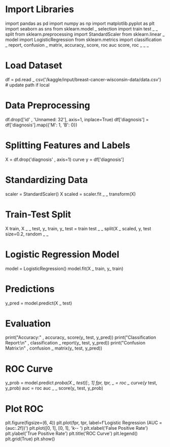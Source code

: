 
# Import Libraries
import pandas as pd
import numpy as np
import matplotlib.pyplot as plt
import seaborn as sns
from sklearn.model
_
selection import train
test
_
_
split
from sklearn.preprocessing import StandardScaler
from sklearn.linear
_
model import LogisticRegression
from sklearn.metrics import classification
_
report, confusion
_
matrix, accuracy_
score, roc
auc
score, roc
_
_
_
# Load Dataset
df = pd.read
_
csv('/kaggle/input/breast-cancer-wisconsin-data/data.csv') # update path if local
# Data Preprocessing
df.drop(['id'
,
'Unnamed: 32'], axis=1, inplace=True)
df['diagnosis'] = df['diagnosis'].map({'M': 1,
'B': 0})
# Splitting Features and Labels
X = df.drop('diagnosis'
, axis=1)
curve
y = df['diagnosis']
# Standardizing Data
scaler = StandardScaler()
X
scaled = scaler.fit
_
_
transform(X)
# Train-Test Split
X
train, X
_
_
test, y_
train, y_
test = train
test
_
_
split(X
_
scaled, y, test
size=0.2, random
_
_
# Logistic Regression Model
model = LogisticRegression()
model.fit(X
_
train, y_
train)
# Predictions
y_pred = model.predict(X
_
test)
# Evaluation
print("Accuracy:"
, accuracy_
score(y_
test, y_pred))
print("Classification Report:\n"
, classification
_
report(y_
test, y_pred))
print("Confusion Matrix:\n"
, confusion
_
matrix(y_
test, y_pred))
# ROC Curve
y_prob = model.predict
_proba(X
_
test)[:, 1]
fpr, tpr, _
= roc
_
curve(y_
test, y_prob)
auc = roc
auc
_
_
score(y_
test, y_prob)
# Plot ROC
plt.figure(figsize=(6, 4))
plt.plot(fpr, tpr, label=f'Logistic Regression (AUC = {auc:.2f})')
plt.plot([0, 1], [0, 1],
'k--
')
plt.xlabel('False Positive Rate')
plt.ylabel('True Positive Rate')
plt.title('ROC Curve')
plt.legend()
plt.grid(True)
plt.show()
